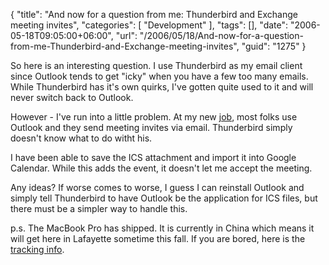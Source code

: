 {
	"title": "And now for a question from me: Thunderbird and Exchange meeting invites",
	"categories": [
		"Development"
	],
	"tags": [],
	"date": "2006-05-18T09:05:00+06:00",
	"url": "/2006/05/18/And-now-for-a-question-from-me-Thunderbird-and-Exchange-meeting-invites",
	"guid": "1275"
}

So here is an interesting question. I use Thunderbird as my email client since Outlook tends to get "icky" when you have a few too many emails. While Thunderbird has it's own quirks, I've gotten quite used to it and will never switch back to Outlook.

However - I've run into a little problem. At my new <a href="http://www.roundpeg.com">job</a>, most folks use Outlook and they send meeting invites via email. Thunderbird simply doesn't know what to do witht his. 

I have been able to save the ICS attachment and import it into Google Calendar. While this adds the event, it doesn't let me accept the meeting. 

Any ideas? If worse comes to worse, I guess I can reinstall Outlook and simply tell Thunderbird to have Outlook be the application for ICS files, but there must be a simpler way to handle this.

p.s. The MacBook Pro has shipped. It is currently in China which means it will get here in Lafayette sometime this fall. If you are bored, here is the <a href="http://www.fedex.com/Tracking/Detail?ascend_header=1&totalPieceNum=&clienttype=dotcom&requestNotify=true&snbr=0&emailResults=false&cntry_code=us&tracknumber_list=701095977354&language=english&trackNum=701095977354&pieceNum=">tracking info</a>.